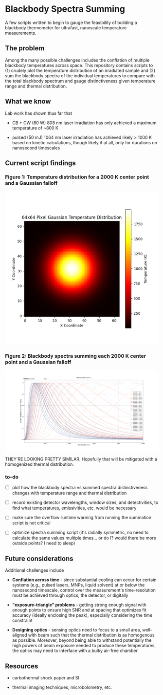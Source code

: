 # Blackbody Spectra Summing

A few scripts written to begin to gauge the feasibility of building a blackbody thermometer for ultrafast, nanoscale temperature measurements.

## The problem

Among the many possible challenges includes the conflation of multiple blackbody temperatures across space.  This repository contains scripts to (1) crudely plot the temperature distribution of an irradiated sample and (2) sum the blackbody spectra of the individual temperatures to compare with the total blackbody spectrum and gauge distinctiveness given temperature range and thermal distribution.

## What we know

Lab work has shown thus far that

- CB + CW (60 W) 808 nm laser irradiation has only achieved a maximum temperature of ~800 K
  
- pulsed (50 mJ) 1064 nm laser irradiation has achieved likely > 1000 K based on kinetic calculations, though likely if at all, only for durations on nanosecond timescales

## Current script findings

### **Figure 1:** Temperature distribution for a 2000 K center point and a Gaussian falloff

![2000K Temperature Distribution Plot](temperature_distribution.png)

### **Figure 2:** Blackbody spectra summing each 2000 K center point and a Gaussian falloff

![alt text](SpectraSums.png)

THEY'RE LOOKING PRETTY SIMILAR.  Hopefully that will be mitigated with a homogenized thermal distribution.

### to-do

- [ ] plot how the blackbody spectra vs summed spectra distinctiveness changes with temperature range and thermal distribution
  
- [ ] record existing detector wavelengths, window sizes, and detectivities, to find what temperatures, emissivities, etc. would be necessary

- [ ] make sure the overflow runtime warning from running the summation script is not critical

- [ ] optimize spectra summing script (it's radially symmetric, no need to calculate the same values multiple times... or do I?  would there be more outside points?  I need to sleep)

## Future considerations

Additional challenges include

- **Conflation across time** - since substantial cooling can occur for certain systems (e.g., pulsed lasers, MNPs, liquid solvent) at or below the nanosecond timescale, control over the measurement's time-resolution must be achieved through optics, the detector, or digitally
  
- **"exposure-triangle" problems** - getting strong enough signal with enough points to ensure high SNR and at spacing that optimizes fit accuracy (ideally enclosing the peak), especially considering the time constraint
  
- **Designing optics** - sensing optics need to focus to a small area, well-aligned with beam such that the thermal distribution is as homogenous as possible.  Moreover, beyond being able to withstand potentially the high powers of beam exposure needed to produce these temperatures, the optics may need to interface with a bulky air-free chamber
  
## Resources

- carbothermal shock paper and SI

- thermal imaging techniques, microbolometry, etc.
